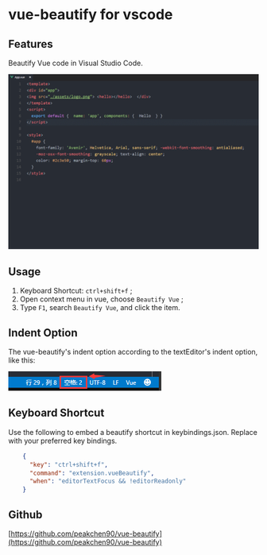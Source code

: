 # vue-beautify for vscode

## Features

Beautify Vue code in Visual Studio Code.

![preview](source/preview.gif)

## Usage

1. Keyboard Shortcut: `ctrl+shift+f` ;
2. Open context menu in vue, choose `Beautify Vue` ;
3. Type `F1`, search `Beautify Vue`, and click the item.

## Indent Option

The vue-beautify's indent option according to the textEditor's indent option, like this: 

![indent option](source/indent-option.png)

## Keyboard Shortcut

Use the following to embed a beautify shortcut in keybindings.json. Replace with your preferred key bindings.

```json
    {
      "key": "ctrl+shift+f",          
      "command": "extension.vueBeautify",
      "when": "editorTextFocus && !editorReadonly" 
    }
```

## Github
[https://github.com/peakchen90/vue-beautify](https://github.com/peakchen90/vue-beautify)